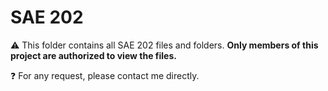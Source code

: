 # SAE 202
⚠️ This folder contains all SAE 202 files and folders. **Only members of this project are authorized to view the files.**  

❓ For any request, please contact me directly.
